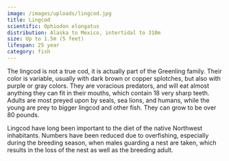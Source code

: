 ```yaml
---
image: /images/uploads/lingcod.jpg
title: Lingcod
scientific: Ophiodon elongatus
distribution: Alaska to Mexico, intertidal to 310m
size: Up to 1.5m (5 feet)
lifespan: 25 year
category: fish
---
```


The lingcod is not a true cod, it is actually part of the Greenling family. Their color is variable, usually with dark brown or copper splotches, but also with purple or gray colors. They are voracious predators, and will eat almost anything they can fit in their mouths, which contain 18 very sharp teeth. Adults are most preyed upon by seals, sea lions, and humans, while the young are prey to bigger lingcod and other fish. They can grow to be over 80 pounds.

Lingcod have long been important to the diet of the native Northwest inhabitants. Numbers have been reduced due to overfishing, especially during the breeding season, when males guarding a nest are taken, which results in the loss of the nest as well as the breeding adult.
